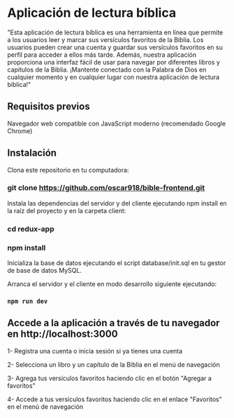 # Aplicación de lectura bíblica

"Esta aplicación de lectura bíblica es una herramienta en línea que permite a los usuarios leer y marcar sus versículos favoritos de la Biblia. Los usuarios pueden crear una cuenta y guardar sus versículos favoritos en su perfil para acceder a ellos más tarde. Además, nuestra aplicación proporciona una interfaz fácil de usar para navegar por diferentes libros y capítulos de la Biblia. ¡Mantente conectado con la Palabra de Dios en cualquier momento y en cualquier lugar con nuestra aplicación de lectura bíblica!"

## Requisitos previos
Navegador web compatible con JavaScript moderno (recomendado Google Chrome)

## Instalación

Clona este repositorio en tu computadora:

### git clone https://github.com/oscar918/bible-frontend.git

Instala las dependencias del servidor y del cliente ejecutando npm install en la raíz del proyecto y en la carpeta client:

### cd redux-app
### npm install

Inicializa la base de datos ejecutando el script database/init.sql en tu gestor de base de datos MySQL.

Arranca el servidor y el cliente en modo desarrollo siguiente ejecutando:
### `npm run dev`


## Accede a la aplicación a través de tu navegador en http://localhost:3000

1- Registra una cuenta o inicia sesión si ya tienes una cuenta

2- Selecciona un libro y un capítulo de la Biblia en el menú de navegación

3- Agrega tus versículos favoritos haciendo clic en el botón "Agregar a favoritos"

4- Accede a tus versículos favoritos haciendo clic en el enlace "Favoritos" en el menú de navegación


